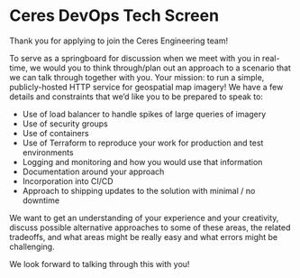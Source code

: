 # Ceres DevOps Tech Screen

Thank you for applying to join the Ceres Engineering team!

To serve as a springboard for discussion when we meet with you in real-time, we would you to think through/plan out an approach to a scenario that we can talk through together with you. Your mission: to run a simple, publicly-hosted HTTP service for geospatial map imagery! We have a few details and constraints that we’d like you to be prepared to speak to:

* Use of load balancer to handle spikes of large queries of imagery
* Use of security groups
* Use of containers
* Use of Terraform to reproduce your work for production and test environments
* Logging and monitoring and how you would use that information
* Documentation around your approach
* Incorporation into CI/CD
* Approach to shipping updates to the solution with minimal / no downtime

We want to get an understanding of your experience and your creativity, discuss possible alternative approaches to some of these areas, the related tradeoffs, and what areas might be really easy and what errors might be challenging.

We look forward to talking through this with you!
